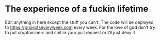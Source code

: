# The experience of a fuckin lifetime

Edit anything in here except the stuff you can't.
The code will be deployed to https://projectseveryweek.com every week.
For the love of god don't try to put cryptominers and shit in your pull request or I'll just deny it
